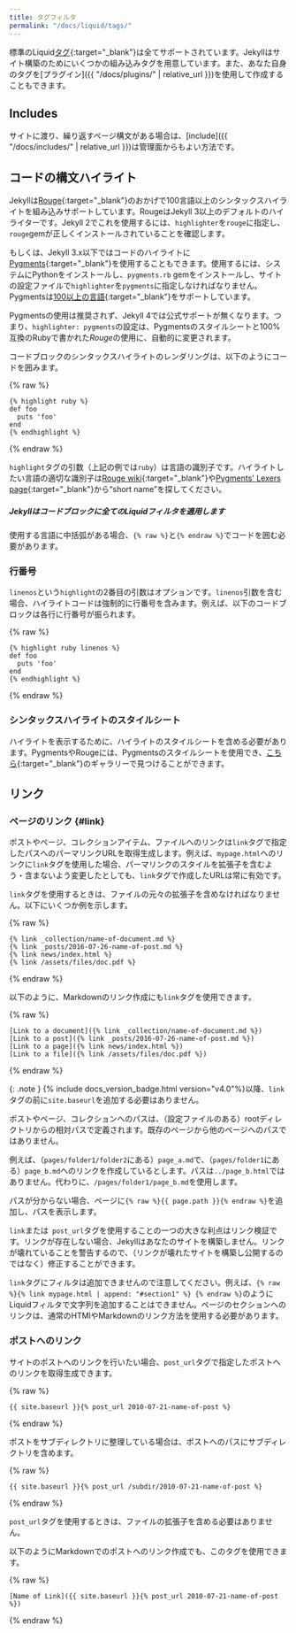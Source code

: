 ```yaml
---
title: タグフィルタ
permalink: "/docs/liquid/tags/"
---
```

<!-- ---
title: Tags Filters
permalink: "/docs/liquid/tags/"
--- -->

標準のLiquid[タグ](https://shopify.github.io/liquid/tags/control-flow/){:target="_blank"}は全てサポートされています。Jekyllはサイト構築のためにいくつかの組み込みタグを用意しています。また、あなた自身のタグを[プラグイン]({{ "/docs/plugins/" | relative_url }})を使用して作成することもできます。

<!-- All of the standard Liquid
[tags](https://shopify.github.io/liquid/tags/control-flow/) are supported.
Jekyll has a few built in tags to help you build your site. You can also create
your own tags using [plugins](/docs/plugins/). -->

## Includes

サイトに渡り、繰り返すページ構文がある場合は、[include]({{ "/docs/includes/" | relative_url }})は管理面からもよい方法です。

<!-- If you have page snippets that you use repeatedly across your site, an
[include](/docs/includes/) is the perfect way to make this more maintainable. -->

## コードの構文ハイライト
<!-- ## Code snippet highlighting -->

Jekyllは[Rouge](http://rouge.jneen.net){:target="_blank"}のおかげで100言語以上のシンタックスハイライトを組み込みサポートしています。RougeはJekyll 3以上のデフォルトのハイライターです。Jekyll 2でこれを使用するには、`highlighter`を`rouge`に指定し、`rouge`gemが正しくインストールされていることを確認します。

<!-- Jekyll has built in support for syntax highlighting of over 100 languages
thanks to [Rouge](http://rouge.jneen.net). Rouge is the default highlighter
in Jekyll 3 and above. To use it in Jekyll 2, set `highlighter` to `rouge`
and ensure the `rouge` gem is installed properly. -->

もしくは、Jekyll 3.x以下ではコードのハイライトに[Pygments](http://pygments.org){:target="_blank"}を使用することもできます。使用するには、システムにPythonをインストールし、`pygments.rb` gemをインストールし、サイトの設定ファイルで`highlighter`を`pygments`に指定しなければなりません。Pygmentsは[100以上の言語](http://pygments.org/languages/){:target="_blank"}をサポートしています。

<!-- Alternatively, you can use [Pygments](http://pygments.org) to highlight your
code snippets in Jekyll 3.x and below. To use Pygments, you must have Python
installed on your system, have the `pygments.rb` gem installed and set
`highlighter` to `pygments` in your site's configuration file. Pygments
supports [over 100 languages](http://pygments.org/languages/) -->

<div class="note info">
  <p>Pygmentsの使用は推奨されず、Jekyll 4では公式サポートが無くなります。つまり、<code>highlighter: pygments</code>の設定は、Pygmentsのスタイルシートと100%互換のRubyで書かれた<em>Rouge</em>の使用に、自動的に変更されます。
  </p>
  <!-- <p>Using Pygments has been deprecated and will not be officially supported in
  Jekyll 4, meaning that the configuration setting <code>highlighter: pygments</code>
  will automatically fall back to using <em>Rouge</em> which is written in Ruby
  and 100% compatible with stylesheets for Pygments.</p> -->
</div>

コードブロックのシンタックスハイライトのレンダリングは、以下のようにコードを囲みます。

<!-- To render a code block with syntax highlighting, surround your code as follows: -->

{% raw %}
```liquid
{% highlight ruby %}
def foo
  puts 'foo'
end
{% endhighlight %}
```
{% endraw %}

`highlight`タグの引数（上記の例では`ruby`）は言語の識別子です。ハイライトしたい言語の適切な識別子は[Rouge
wiki](https://github.com/jayferd/rouge/wiki/List-of-supported-languages-and-lexers){:target="_blank"}や[Pygments' Lexers page](http://pygments.org/docs/lexers/){:target="_blank"}から“short name”を探してください。

<!-- The argument to the `highlight` tag (`ruby` in the example above) is the
language identifier. To find the appropriate identifier to use for the language
you want to highlight, look for the “short name” on the [Rouge
wiki](https://github.com/jayferd/rouge/wiki/List-of-supported-languages-and-lexers)
or the [Pygments' Lexers page](http://pygments.org/docs/lexers/). -->

<div class="note info">
  <h5>Jekyllはコードブロックに全てのLiquidフィルタを適用します</h5>
  <!-- <h5>Jekyll processes all Liquid filters in code blocks</h5> -->
  <p>使用する言語に中括弧がある場合、<code>{&#37; raw &#37;}</code>と<code>{&#37; endraw &#37;}</code>でコードを囲む必要があります。</p>
    <!-- <p>If you are using a language that contains curly braces, you
      will likely need to place <code>{&#37; raw &#37;}</code> and
      <code>{&#37; endraw &#37;}</code> tags around your code.</p> -->
</div>

### 行番号
<!-- ### Line numbers -->

`linenos`という`highlight`の2番目の引数はオプションです。`linenos`引数を含む場合、ハイライトコードは強制的に行番号を含みます。例えば、以下のコードブロックは各行に行番号が振られます。

<!-- There is a second argument to `highlight` called `linenos` that is optional.
Including the `linenos` argument will force the highlighted code to include line
numbers. For instance, the following code block would include line numbers next
to each line: -->

{% raw %}
```liquid
{% highlight ruby linenos %}
def foo
  puts 'foo'
end
{% endhighlight %}
```
{% endraw %}

### シンタックスハイライトのスタイルシート
<!-- ### Stylesheets for syntax highlighting -->

ハイライトを表示するために、ハイライトのスタイルシートを含める必要があります。PygmentsやRougeには、Pygmentsのスタイルシートを使用でき、[こちら](http://help.farbox.com/pygments.html){:target="_blank"}のギャラリーで見つけることができます。

<!-- In order for the highlighting to show up, you’ll need to include a highlighting
stylesheet. For Pygments or Rouge you can use a stylesheet for Pygments, you
can find an example gallery [here](http://help.farbox.com/pygments.html). -->

## リンク
<!-- ## Links -->

### ページのリンク {#link}
<!-- ### Linking to pages {#link} -->

ポストやページ、コレクションアイテム、ファイルへのリンクは`link`タグで指定したパスへのパーマリンクURLを取得生成します。例えば、`mypage.html`へのリンクに`link`タグを使用した場合、パーマリンクのスタイルを拡張子を含むよう・含まないよう変更したとしても、`link`タグで作成したURLは常に有効です。

<!-- To link to a post, a page, collection item, or file, the `link` tag will generate the correct permalink URL for the path you specify. For example, if you use the `link` tag to link to `mypage.html`, even if you change your permalink style to include the file extension or omit it, the URL formed by the `link` tag will always be valid. -->

`link`タグを使用するときは、ファイルの元々の拡張子を含めなければなりません。以下にいくつか例を示します。

<!-- You must include the file's original extension when using the `link` tag. Here are some examples: -->

{% raw %}
```liquid
{% link _collection/name-of-document.md %}
{% link _posts/2016-07-26-name-of-post.md %}
{% link news/index.html %}
{% link /assets/files/doc.pdf %}
```
{% endraw %}

以下のように、Markdownのリンク作成にも`link`タグを使用できます。

<!-- You can also use the `link` tag to create a link in Markdown as follows: -->

{% raw %}
```liquid
[Link to a document]({% link _collection/name-of-document.md %})
[Link to a post]({% link _posts/2016-07-26-name-of-post.md %})
[Link to a page]({% link news/index.html %})
[Link to a file]({% link /assets/files/doc.pdf %})
```
{% endraw %}

{: .note }
{% include docs_version_badge.html version="v4.0"%}以降、`link`タグの前に`site.baseurl`を追加する必要はありません。

<!-- {: .note }
Since {% include docs_version_badge.html version="v4.0"%} you don't need to prepend `link` tags with `site.baseurl` -->

ポストやページ、コレクションへのパスは、（設定ファイルのある）rootディレクトリからの相対パスで定義されます。既存のページから他のページへのパスではありません。

<!-- The path to the post, page, or collection is defined as the path relative to the root directory (where your config file is) to the file, not the path from your existing page to the other page. -->

例えば、（`pages/folder1/folder2`にある）`page_a.md`で、（`pages/folder1`にある）`page_b.md`へのリンクを作成しているとします。パスは`../page_b.html`ではありません。代わりに、`/pages/folder1/page_b.md`を使用します。

<!-- For example, suppose you're creating a link in `page_a.md` (stored in `pages/folder1/folder2`) to `page_b.md` (stored in  `pages/folder1`). Your path in the link would not be `../page_b.html`. Instead, it would be `/pages/folder1/page_b.md`. -->

パスが分からない場合、ページに`{% raw %}{{ page.path }}{% endraw %}`を追加し、パスを表示します。

<!-- If you're unsure of the path, add `{% raw %}{{ page.path }}{% endraw %}` to the page and it will display the path. -->

`link`または` post_url`タグを使用することの一つの大きな利点はリンク検証です。リンクが存在しない場合、Jekyllはあなたのサイトを構築しません。リンクが壊れていることを警告するので、（リンクが壊れたサイトを構築し公開するのではなく）修正することができます。

<!-- One major benefit of using the `link` or `post_url` tag is link validation. If the link doesn't exist, Jekyll won't build your site. This is a good thing, as it will alert you to a broken link so you can fix it (rather than allowing you to build and deploy a site with broken links). -->

`link`タグにフィルタは追加できませんので注意してください。例えば、`{% raw %}{% link mypage.html | append: "#section1" %} {% endraw %}`のようにLiquidフィルタで文字列を追加することはできません。ページのセクションへのリンクは、通常のHTMlやMarkdownのリンク方法を使用する必要があります。

<!-- Note you cannot add filters to `link` tags. For example, you cannot append a string using Liquid filters, such as `{% raw %}{% link mypage.html | append: "#section1" %} {% endraw %}`. To link to sections on a page, you will need to use regular HTML or Markdown linking techniques. -->

### ポストへのリンク
<!-- ### Linking to posts -->

サイトのポストへのリンクを行いたい場合、`post_url`タグで指定したポストへのリンクを取得生成できます。

<!-- If you want to include a link to a post on your site, the `post_url` tag will generate the correct permalink URL for the post you specify. -->

{% raw %}
```liquid
{{ site.baseurl }}{% post_url 2010-07-21-name-of-post %}
```
{% endraw %}

ポストをサブディレクトリに整理している場合は、ポストへのパスにサブディレクトリを含めます。

<!-- If you organize your posts in subdirectories, you need to include subdirectory path to the post: -->

{% raw %}
```liquid
{{ site.baseurl }}{% post_url /subdir/2010-07-21-name-of-post %}
```
{% endraw %}

`post_url`タグを使用するときは、ファイルの拡張子を含める必要はありません。

<!-- There is no need to include the file extension when using the `post_url` tag. -->

以下のようにMarkdownでのポストへのリンク作成でも、このタグを使用できます。

<!-- You can also use this tag to create a link to a post in Markdown as follows: -->

{% raw %}
```liquid
[Name of Link]({{ site.baseurl }}{% post_url 2010-07-21-name-of-post %})
```
{% endraw %}
